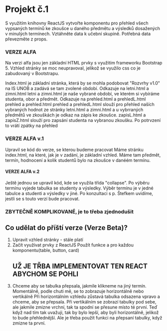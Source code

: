 # Projekt č.1

S využitím knihovny ReactJS vytvořte komponentu pro přehled všech vypsaných termínů ke zkoušce u daného předmětu a výsledků dosažených v minulých termínech.
Vztáhněte data k učební skupině.
Potřebná data převezměte z props.

### VERZE ALFA ### 

Na verzi alfa jsou jen základní HTML prvky s využitím frameworku Bootstrap 5. 
Vzhled stránky se moc neupravoval, jelikož se využilo css co je zabudovaný v Bootstrapu.

Index.html je základní stránka, která by se mohla podobovat "Rozvrhy v1.0" na IS UNOB a zadává se tam zvolené období. Odkazuje na letni.html a zimni.html
letni a zimni.html je naše vybrané období, ve kterém si vybíráme studenta, obor a předmět. Odkazuje na prehled.html a prehledL.html
prehled a prehled.html 
prehled a prehledL.html slouží pro přehled naších vybraných hodnot ze stránky letni.html a zimni.html a u vybrraných předmětů ve zkouškách je odkaz na zápis ke zkoušce.
zapisL.html a zapisZ.html slouží pro zapsání studenta na vybranou zkoušku. Po potrvzení to vrátí zpátky na přehled


### VERZE ALFA v.1 ###

Upravil se kód do verze, se kterou budeme pracovat
Máme stránku index.html, na které, jak je v zadání, je základní vzhled.
Máme tam předmět, termín, hodnocení a kolik studentů bylo na zkoušce v danéém termínu.

#### VERZE ALFA v.2 ###

Ještě jednou se upravil kód, kde se využila třída "collapse". Po výběru termínu vyjede tabulka se studenty a výsledky.
Výběr termínu je v jedné tabulce a studenti a výsledky v jiné.
Po konzultaci s p. Štefkem uvidíme, jestli se s touto verzí bude pracovat.
### ZBYTEČNĚ KOMPLIKOVANÉ, je to třeba zjednodušit



## Co udělat do příští verze (Verze Beta)?

1. Upravit vzhled stránky - stále platí
2. Začít využívat prvky z ReactJS
    Použít funkce a pro každou komponentu(table, button, card)
    ## UŽ JE TŘBA IMPLEMENTOVAT TEN REACT ABYCHOM SE POHLI
3. Chceme aby se tabulka přepsala, jakmile klikneme na jiný termín.
    Momentálně, podle chuti mě, se to zobrazuje horizontálně nebo vertikálně
    Při horizontálním vzhledu zůstavá tabulka odsazena vpravo a chceme, aby se přepsala.
    Při vertikálním se zobrazí tabulky pod sebe, ale jakmile zmizne vrchní, tak ta spodní se přesune místo té první.
    Teď když nad tím tak uvažuji, tak by bylo lepší, aby byli horizontálně, jelikož to bude přehlednější.
    Ale je třeba použít funkci na přepsaní tabulky, když zmizne ta první.





